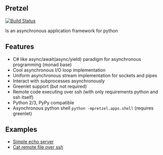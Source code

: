Pretzel
-------
[![Build Status][build_status]](https://travis-ci.org/aslpavel/pretzel)

Is an asynchronous application framework for python

Features
--------
* C# like async/await(async/yield) paradigm for asynchronous programming (monad base)
* Cool asynchronous I/O loop implementation
* Uniform asynchronous stream implementation for sockets and pipes
* Interact with subprocesses asynchronously
* Greenlet support (but not required)
* Remote code executing over ssh (with only requirements python and ssh itself)
* Python 2/3, PyPy compatible
* Asynchronous python shell `python -mpretzel.apps.shell` (requires greenlet)

Examples
--------
* [Simple echo server](https://gist.github.com/aslpavel/5635559)
* [Cat remote file over ssh](https://gist.github.com/aslpavel/5635610)

[build_status]: https://api.travis-ci.org/aslpavel/pretzel.png "Build status"
